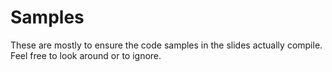 # Samples

These are mostly to ensure the code samples in the slides actually compile. Feel
free to look around or to ignore.